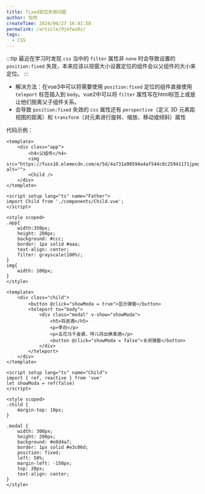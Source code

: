 ```yaml
---
title: fixed定位失效问题
author: 怡然
createTime: 2024/06/27 16:41:58
permalink: /article/9jmfwu8z/
tags:
  - CSS
---
```


:::tip
最近在学习时发现 `css` 当中的 `filter` 属性非 `none` 时会导致设置的 `position:fixed` 失效，本来应该以视窗大小设置定位的组件会以父组件的大小来定位。
:::
- 解决方法：在vue3中可以将需要使用 `position:fixed` 定位的组件直接使用 `teleport` 标签插入到 `body`。vue2中可以将 `filter` 属性写在html标签上或是让他们脱离父子组件关系。
- 会导致 `position:fixed` 失效的 `css` 属性还有 `perspective`（定义 3D 元素距视图的距离）和 `transform`（对元素进行旋转、缩放、移动或倾斜）属性


代码示例：
```vue
<template>
	<div class="app">
		<h4>父组件</h4>
		<img src="https://fuss10.elemecdn.com/e/5d/4a731a90594a4af544c0c25941171jpeg.jpeg" alt="">
		<Child />
	</div>
</template>

<script setup lang="ts" name="Father">
import Child from './components/Child.vue';
</script>

<style scoped>
.app{
	width:350px;
	height: 200px;
	background: #ccc;
	border: 1px solid #aaa;
	text-align: center;
	filter: grayscale(100%);
}
img{
	width: 100px;
}
</style>
```

```vue
<template>
	<div class="child">
		<button @click="showModa = true">显示弹窗</button>
		<teleport to="body">
			<div class="modal" v-show="showModa">
				<h5>将进酒</h5>
				<p>李白</p>
				<p>五花马千金裘，呼儿将出换美酒</p>
				<button @click="showModa = false">关闭弹窗</button>
			</div>
		</teleport>
	</div>
</template>

<script setup lang="ts" name="Child">
import { ref, reactive } from 'vue'
let showModa = ref(false)
</script>

<style scoped>
.child {
	margin-top: 10px;
}

.modal {
	width: 300px;
	height: 200px;
	background: #e8d4a7;
	border: 1px solid #e3c06d;
	position: fixed;
	left: 50%;
	margin-left: -150px;
	top: 20px;
	text-align: center;
}
</style>
```